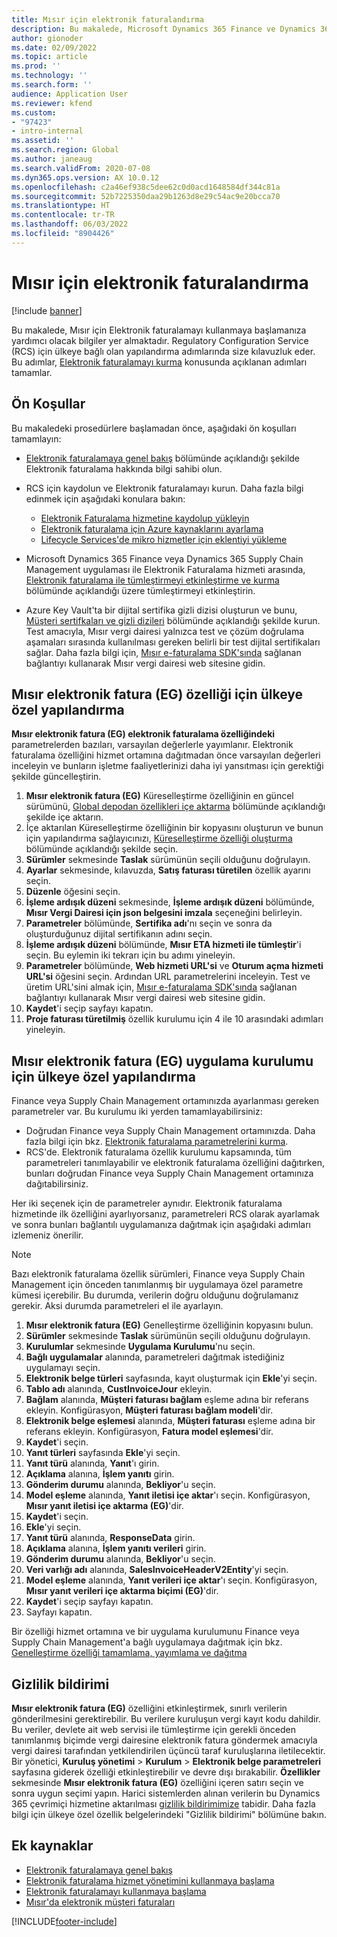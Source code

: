 ```yaml
---
title: Mısır için elektronik faturalandırma
description: Bu makalede, Microsoft Dynamics 365 Finance ve Dynamics 365 Supply Chain Management'ta Mısır için Elektronik faturalamayı kullanmaya başlamanıza yardımcı olacak bilgiler yer almaktadır.
author: gionoder
ms.date: 02/09/2022
ms.topic: article
ms.prod: ''
ms.technology: ''
ms.search.form: ''
audience: Application User
ms.reviewer: kfend
ms.custom:
- "97423"
- intro-internal
ms.assetid: ''
ms.search.region: Global
ms.author: janeaug
ms.search.validFrom: 2020-07-08
ms.dyn365.ops.version: AX 10.0.12
ms.openlocfilehash: c2a46ef938c5dee62c0d0acd1648584df344c81a
ms.sourcegitcommit: 52b7225350daa29b1263d8e29c54ac9e20bcca70
ms.translationtype: HT
ms.contentlocale: tr-TR
ms.lasthandoff: 06/03/2022
ms.locfileid: "8904426"
---
```

# <a name="electronic-invoicing-for-egypt"></a>Mısır için elektronik faturalandırma

[!include [banner](../includes/banner.md)]

Bu makalede, Mısır için Elektronik faturalamayı kullanmaya başlamanıza yardımcı olacak bilgiler yer almaktadır. Regulatory Configuration Service (RCS) için ülkeye bağlı olan yapılandırma adımlarında size kılavuzluk eder. Bu adımlar, [Elektronik faturalamayı kurma](e-invoicing-set-up-overview.md) konusunda açıklanan adımları tamamlar.

## <a name="prerequisites"></a>Ön Koşullar

Bu makaledeki prosedürlere başlamadan önce, aşağıdaki ön koşulları tamamlayın:

- [Elektronik faturalamaya genel bakış](e-invoicing-service-overview.md) bölümünde açıklandığı şekilde Elektronik faturalama hakkında bilgi sahibi olun.
- RCS için kaydolun ve Elektronik faturalamayı kurun. Daha fazla bilgi edinmek için aşağıdaki konulara bakın:

    - [Elektronik Faturalama hizmetine kaydolup yükleyin](e-invoicing-sign-up-install.md)
    - [Elektronik faturalama için Azure kaynaklarını ayarlama](e-invoicing-set-up-azure-resources.md)
    - [Lifecycle Services'de mikro hizmetler için eklentiyi yükleme](e-invoicing-install-add-in-microservices-lcs.md)
    
- Microsoft Dynamics 365 Finance veya Dynamics 365 Supply Chain Management uygulaması ile Elektronik Faturalama hizmeti arasında, [Elektronik faturalama ile tümleştirmeyi etkinleştirme ve kurma](e-invoicing-activate-setup-integration.md) bölümünde açıklandığı üzere tümleştirmeyi etkinleştirin.
- Azure Key Vault'ta bir dijital sertifika gizli dizisi oluşturun ve bunu, [Müşteri sertifkaları ve gizli dizileri](e-invoicing-customer-certificates-secrets.md) bölümünde açıklandığı şekilde kurun. Test amacıyla, Mısır vergi dairesi yalnızca test ve çözüm doğrulama aşamaları sırasında kullanılması gereken belirli bir test dijital sertifikaları sağlar. Daha fazla bilgi için, [Mısır e-faturalama SDK'sında](https://sdk.invoicing.eta.gov.eg/faq/) sağlanan bağlantıyı kullanarak Mısır vergi dairesi web sitesine gidin.

## <a name="country-specific-configuration-for-the-egyptian-electronic-invoice-eg-feature"></a>Mısır elektronik fatura (EG) özelliği için ülkeye özel yapılandırma

**Mısır elektronik fatura (EG) elektronik faturalama özelliğindeki** parametrelerden bazıları, varsayılan değerlerle yayımlanır. Elektronik faturalama özelliğini hizmet ortamına dağıtmadan önce varsayılan değerleri inceleyin ve bunların işletme faaliyetlerinizi daha iyi yansıtması için gerektiği şekilde güncelleştirin.

1. **Mısır elektronik fatura (EG)** Küreselleştirme özelliğinin en güncel sürümünü, [Global depodan özellikleri içe aktarma](e-invoicing-import-feature-global-repository.md) bölümünde açıklandığı şekilde içe aktarın.
2. İçe aktarılan Küreselleştirme özelliğinin bir kopyasını oluşturun ve bunun için yapılandırma sağlayıcınızı, [Küreselleştirme özelliği oluşturma](e-invoicing-create-new-globalization-feature.md) bölümünde açıklandığı şekilde seçin.
3. **Sürümler** sekmesinde **Taslak** sürümünün seçili olduğunu doğrulayın.
4. **Ayarlar** sekmesinde, kılavuzda, **Satış faturası türetilen** özellik ayarını seçin.
5. **Düzenle** öğesini seçin.
6. **İşleme ardışık düzeni** sekmesinde, **İşleme ardışık düzeni** bölümünde, **Mısır Vergi Dairesi için json belgesini imzala** seçeneğini belirleyin.
7. **Parametreler** bölümünde, **Sertifika adı**'nı seçin ve sonra da oluşturduğunuz dijital sertifikanın adını seçin.
8. **İşleme ardışık düzeni** bölümünde, **Mısır ETA hizmeti ile tümleştir**'i seçin. Bu eylemin iki tekrarı için bu adımı yineleyin.
9. **Parametreler** bölümünde, **Web hizmeti URL'si** ve **Oturum açma hizmeti URL'si** öğesini seçin. Ardından URL parametrelerini inceleyin. Test ve üretim URL'sini almak için, [Mısır e-faturalama SDK'sında](https://sdk.invoicing.eta.gov.eg/faq/) sağlanan bağlantıyı kullanarak Mısır vergi dairesi web sitesine gidin.
10. **Kaydet**'i seçip sayfayı kapatın.
11. **Proje faturası türetilmiş** özellik kurulumu için 4 ile 10 arasındaki adımları yineleyin.

## <a name="country-specific-configuration-for-the-egyptian-electronic-invoice-eg-application-setup"></a>Mısır elektronik fatura (EG) uygulama kurulumu için ülkeye özel yapılandırma

Finance veya Supply Chain Management ortamınızda ayarlanması gereken parametreler var. Bu kurulumu iki yerden tamamlayabilirsiniz:

- Doğrudan Finance veya Supply Chain Management ortamınızda. Daha fazla bilgi için bkz. [Elektronik faturalama parametrelerini kurma](e-invoicing-set-up-parameters.md).
- RCS'de. Elektronik faturalama özellik kurulumu kapsamında, tüm parametreleri tanımlayabilir ve elektronik faturalama özelliğini dağıtırken, bunları doğrudan Finance veya Supply Chain Management ortamınıza dağıtabilirsiniz.

Her iki seçenek için de parametreler aynıdır. Elektronik faturalama hizmetinde ilk özelliğini ayarlıyorsanız, parametreleri RCS olarak ayarlamak ve sonra bunları bağlantılı uygulamanıza dağıtmak için aşağıdaki adımları izlemeniz önerilir.

> [!NOTE]
> Bazı elektronik faturalama özellik sürümleri, Finance veya Supply Chain Management için önceden tanımlanmış bir uygulamaya özel parametre kümesi içerebilir. Bu durumda, verilerin doğru olduğunu doğrulamanız gerekir. Aksi durumda parametreleri el ile ayarlayın.

1. **Mısır elektronik fatura (EG)** Genelleştirme özelliğinin kopyasını bulun.
2. **Sürümler** sekmesinde **Taslak** sürümünün seçili olduğunu doğrulayın.
3. **Kurulumlar** sekmesinde **Uygulama Kurulumu**'nu seçin.
4. **Bağlı uygulamalar** alanında, parametreleri dağıtmak istediğiniz uygulamayı seçin.
5. **Elektronik belge türleri** sayfasında, kayıt oluşturmak için **Ekle**'yi seçin.
6. **Tablo adı** alanında, **CustInvoiceJour** ekleyin.
7. **Bağlam** alanında, **Müşteri faturası bağlam** eşleme adına bir referans ekleyin. Konfigürasyon, **Müşteri faturası bağlam modeli**'dir.
8. **Elektronik belge eşlemesi** alanında, **Müşteri faturası** eşleme adına bir referans ekleyin. Konfigürasyon, **Fatura model eşlemesi**'dir.
9. **Kaydet**'i seçin.
10. **Yanıt türleri** sayfasında **Ekle**'yi seçin.
11. **Yanıt türü** alanında, **Yanıt**'ı girin.
12. **Açıklama** alanına, **İşlem yanıtı** girin.
13. **Gönderim durumu** alanında, **Bekliyor**'u seçin.
14. **Model eşleme** alanında, **Yanıt iletisi içe aktar**'ı seçin. Konfigürasyon, **Mısır yanıt iletisi içe aktarma (EG)**'dir.
15. **Kaydet**'i seçin.
16. **Ekle**'yi seçin.
17. **Yanıt türü** alanında, **ResponseData** girin.
18. **Açıklama** alanına, **İşlem yanıtı verileri** girin.
19. **Gönderim durumu** alanında, **Bekliyor**'u seçin.
20. **Veri varlığı adı** alanında, **SalesInvoiceHeaderV2Entity**'yi seçin.
21. **Model eşleme** alanında, **Yanıt verileri içe aktar**'ı seçin. Konfigürasyon, **Mısır yanıt verileri içe aktarma biçimi (EG)**'dir.
22. **Kaydet**'i seçip sayfayı kapatın.
23. Sayfayı kapatın.

Bir özelliği hizmet ortamına ve bir uygulama kurulumunu Finance veya Supply Chain Management'a bağlı uygulamaya dağıtmak için bkz. [Genelleştirme özelliği tamamlama, yayımlama ve dağıtma](e-invoicing-complete-publish-deploy-globalization-feature.md)

## <a name="privacy-notice"></a>Gizlilik bildirimi

**Mısır elektronik fatura (EG)** özelliğini etkinleştirmek, sınırlı verilerin gönderilmesini gerektirebilir. Bu verilere kuruluşun vergi kayıt kodu dahildir. Bu veriler, devlete ait web servisi ile tümleştirme için gerekli önceden tanımlanmış biçimde vergi dairesine elektronik fatura göndermek amacıyla vergi dairesi tarafından yetkilendirilen üçüncü taraf kuruluşlarına iletilecektir. Bir yönetici, **Kuruluş yönetimi** \> **Kurulum** \> **Elektronik belge parametreleri** sayfasına giderek özelliği etkinleştirebilir ve devre dışı bırakabilir. **Özellikler** sekmesinde **Mısır elektronik fatura (EG)** özelliğini içeren satırı seçin ve sonra uygun seçimi yapın. Harici sistemlerden alınan verilerin bu Dynamics 365 çevrimiçi hizmetine aktarılması [gizlilik bildirimimize](https://go.microsoft.com/fwlink/?LinkId=512132) tabidir. Daha fazla bilgi için ülkeye özel özellik belgelerindeki "Gizlilik bildirimi" bölümüne bakın.

## <a name="additional-resources"></a>Ek kaynaklar

- [Elektronik faturalamaya genel bakış](e-invoicing-service-overview.md)
- [Elektronik faturalama hizmet yönetimini kullanmaya başlama](e-invoicing-get-started-service-administration.md)
- [Elektronik faturalamayı kullanmaya başlama](e-invoicing-get-started.md)
- [Mısır'da elektronik müşteri faturaları](emea-egy-e-invoices.md)

[!INCLUDE[footer-include](../../includes/footer-banner.md)]
